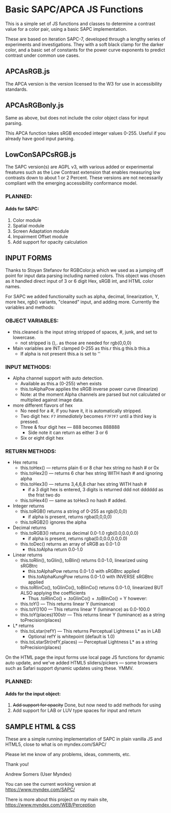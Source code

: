 # Basic SAPC/APCA JS Functions

This is a simple set of JS functions and classes to determine a contrast value for a color pair, using a basic SAPC implementation. 

These are based on iteration SAPC-7, developed through a lengthy series of experiments and investigations. They with a soft black clamp for the darker color, and a basic set of constants for the power curve exponents to predict contrast under common use cases.

## APCAsRGB.js
The APCA version is the version licensed to the W3 for use in accessibility standards.

## APCAsRGBonly.js
Same as above, but does not include the color object class for input parsing.

This APCA function takes sRGB encoded integer values 0-255. Useful if you already have good input parsing.

## LowConSAPCsRGB.js
The SAPC version(s) are AGPL v3, with various added or experimental freatures such as the Low Contrast extension that enables measuring low contrasts down to about 1 or 2 Percent. These versions are not necessarily compliant with the emerging accessibility conformance model.

### PLANNED:
#### Adds for SAPC:
1. Color module
2. Spatial module
3. Screen Adaptation module
4. Impairment Offset module
5. Add support for opacity calculation

## INPUT FORMS
Thanks to Stoyan Stefanov for RGBColor.js which we used as a jumping off point for input data parsing including named colors.
This object was chosen as it handled direct input of 3 or 6 digit Hex, sRGB int, and HTML color names. 

For SAPC we added functionality such as alpha, decimal, linearization, Y, more hex, rgb() variants, "cleaned" input, and adding more. Currently the variables and methods:

### OBJECT VARIABLES:
- this.cleaned is the input string stripped of spaces, #, junk, and set to lowercase.
    - not stripped is (),. as those are needed for rgb(0,0,0)
- Main variables are INT clamped 0-255 as this.r this.g this.b this.a
    - If alpha is not present this.a is set to ''

### INPUT METHODS:
- Alpha channel support with auto detection.
    - Available as this.a (0-255) when exists
    - this.toAlphaPow applies the sRGB inverse power curve (linearize)
    - Note: at the moment Alpha channels are parsed but not calculated or multiplied against image data.
- more different flavors of hex
    - No need for a #, if you have it, it is automatically stripped.
    - Two digit hex: `F7` _immediately_ becomes `F7F7F7` until a third key is pressed.
    - Three & four digit hex — 888 becomes 888888
        - Side note it can return as either 3 or 6
    - Six or eight digit hex

### RETURN METHODS:
- Hex returns
    - this.toHex() — returns plain 6 or 8 char hex string no hash # or 0x
    - this.toHex2() — returns 6 char hex string WITH hash # and ignoring alpha
    - this.toHex3() — returns 3,4,6,8 char hex string WITH hash #
        - if a 3 digit hex is entered, 3 digits is returned ddd not dddddd as the frist two do
    - this.toHex4() — same as toHex3 no hash # added.
- Integer returns
    - this.toRGB() returns a string of 0-255 as rgb(0,0,0)
        - if alpha is present, returns rgba(0,0,0,0)
    - this.toRGB2() ignores the alpha
- Decimal returns
    - this.toRGB3() returns as decimal 0.0-1.0 rgb(0.0,0.0,0.0)
        - if alpha is present, returns rgba(0.0,0.0,0.0,0.0)
    - this.toDec() returns an array of sRGB as 0.0-1.0
        - this.toAlpha return 0.0-1.0
- Linear returns
    - this.toRlin(), toGlin(), toBlin() returns 0.0-1.0, linearized using sRGBtrc
        - this.toAlphaPow returns 0.0-1.0 with sRGBtrc applied
        - this.toAlphaKungPow returns 0.0-1.0 with INVERSE sRGBtrc applied
    - this.toRlinCo(), toGlinCo(), toBlinCo() returns 0.0-1.0, linearized BUT ALSO applying the coefficients
        - Thus .toRlinCo() + .toGlinCo() + .toBlinCo() =  Y  however:
    - this.toY() — This returns linear Y (luminance)
    - this.toY()100 — This returns linear Y (luminance) as 0.0-100.0
    - this.toY(places)100str — This returns linear Y (luminance) as a string toPrecision(places)
- L* returns
    - this.toLstar(refY) — This returns Perceptual Lightness L* as in LAB 
        - Optional refY is whitepoint (default is 1.0)
    - this.toLstarStr(refY,places) — Perceptual Lightness L* as a string toPrecision(places)
        
On the HTML page the input forms use local page JS functions for dynamic auto update, and we've added HTML5 sliders/pickers — some browsers such as Safari support dynamic updates using these. YMMV.

### PLANNED:
#### Adds for the input object:
1. ~~Add support for opacity~~ Done, but now need to add methods for using
2. Add support for LAB or LUV type spaces for input and return

## SAMPLE HTML & CSS
These are a simple running implementation of SAPC in plain vanilla JS and HTML5, close to what is on myndex.com/SAPC/

Please let me know of any problems, ideas, comments, etc. 

Thank you!

Andrew Somers
(User Myndex)

You can see the current working version at https://www.myndex.com/SAPC/

There is more about this project on my main site, https://www.myndex.com/WEB/Perception
